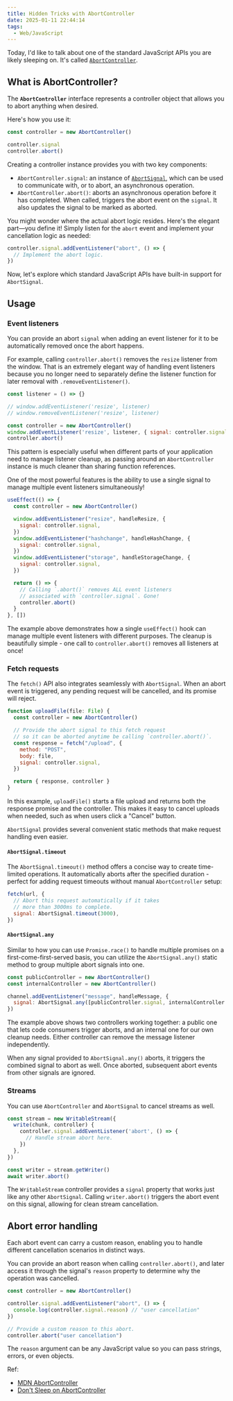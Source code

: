 ```yaml
---
title: Hidden Tricks with AbortController
date: 2025-01-11 22:44:14
tags:
  - Web/JavaScript
---
```

Today, I'd like to talk about one of the standard JavaScript APIs you are likely sleeping on. It's called [`AbortController`](https://developer.mozilla.org/en-US/docs/Web/API/AbortController).

## What is AbortController?

The **`AbortController`** interface represents a controller object that allows you to abort anything when desired.

Here's how you use it:

```javascript
const controller = new AbortController()

controller.signal
controller.abort()
```

Creating a controller instance provides you with two key components:

- `AbortController.signal`: an instance of [`AbortSignal`](https://developer.mozilla.org/en-US/docs/Web/API/AbortSignal), which can be used to communicate with, or to abort, an asynchronous operation.
- `AbortController.abort()`: aborts an asynchronous operation before it has completed. When called, triggers the abort event on the `signal`. It also updates the signal to be marked as aborted.

You might wonder where the actual abort logic resides. Here's the elegant part—you define it! Simply listen for the `abort` event and implement your cancellation logic as needed:

```javascript
controller.signal.addEventListener("abort", () => {
  // Implement the abort logic.
})
```

Now, let's explore which standard JavaScript APIs have built-in support for `AbortSignal`.

## Usage

### Event listeners

You can provide an abort `signal` when adding an event listener for it to be automatically removed once the abort happens.

For example, calling `controller.abort()` removes the `resize` listener from the window. That is an extremely elegant way of handling event listeners because you no longer need to separately define the listener function for later removal with `.removeEventListener()`.

```javascript
const listener = () => {}

// window.addEventListener('resize', listener)
// window.removeEventListener('resize', listener)

const controller = new AbortController()
window.addEventListener('resize', listener, { signal: controller.signal })
controller.abort()
```

This pattern is especially useful when different parts of your application need to manage listener cleanup, as passing around an `AbortController` instance is much cleaner than sharing function references.

One of the most powerful features is the ability to use a single signal to manage multiple event listeners simultaneously!

```javascript
useEffect(() => {
  const controller = new AbortController()

  window.addEventListener("resize", handleResize, {
    signal: controller.signal,
  })
  window.addEventListener("hashchange", handleHashChange, {
    signal: controller.signal,
  })
  window.addEventListener("storage", handleStorageChange, {
    signal: controller.signal,
  })

  return () => {
    // Calling `.abort()` removes ALL event listeners
    // associated with `controller.signal`. Gone!
    controller.abort()
  }
}, [])
```

The example above demonstrates how a single `useEffect()` hook can manage multiple event listeners with different purposes. The cleanup is beautifully simple - one call to `controller.abort()` removes all listeners at once!

### Fetch requests

The `fetch()` API also integrates seamlessly with `AbortSignal`. When an abort event is triggered, any pending request will be cancelled, and its promise will reject.

```javascript
function uploadFile(file: File) {
  const controller = new AbortController()

  // Provide the abort signal to this fetch request
  // so it can be aborted anytime be calling `controller.abort()`.
  const response = fetch("/upload", {
    method: "POST",
    body: file,
    signal: controller.signal,
  })

  return { response, controller }
}
```

In this example, `uploadFile()` starts a file upload and returns both the response promise and the controller. This makes it easy to cancel uploads when needed, such as when users click a "Cancel" button.

`AbortSignal` provides several convenient static methods that make request handling even easier.

#### `AbortSignal.timeout`

The `AbortSignal.timeout()` method offers a concise way to create time-limited operations. It automatically aborts after the specified duration - perfect for adding request timeouts without manual `AbortController` setup:

```javascript
fetch(url, {
  // Abort this request automatically if it takes
  // more than 3000ms to complete.
  signal: AbortSignal.timeout(3000),
})
```

#### `AbortSignal.any`

Similar to how you can use `Promise.race()` to handle multiple promises on a first-come-first-served basis, you can utilize the `AbortSignal.any()` static method to group multiple abort signals into one.

```javascript
const publicController = new AbortController()
const internalController = new AbortController()

channel.addEventListener("message", handleMessage, {
  signal: AbortSignal.any([publicController.signal, internalController.signal]),
})
```

The example above shows two controllers working together: a public one that lets code consumers trigger aborts, and an internal one for our own cleanup needs. Either controller can remove the message listener independently.

When any signal provided to `AbortSignal.any()` aborts, it triggers the combined signal to abort as well. Once aborted, subsequent abort events from other signals are ignored.

### Streams

You can use `AbortController` and `AbortSignal` to cancel streams as well.

```javascript
const stream = new WritableStream({
  write(chunk, controller) {
    controller.signal.addEventListener('abort', () => {
      // Handle stream abort here.
    })
  },
})

const writer = stream.getWriter()
await writer.abort()
```

The `WritableStream` controller provides a `signal` property that works just like any other `AbortSignal`. Calling `writer.abort()` triggers the abort event on this signal, allowing for clean stream cancellation.

## Abort error handling

Each abort event can carry a custom reason, enabling you to handle different cancellation scenarios in distinct ways.

You can provide an abort reason when calling `controller.abort()`, and later access it through the signal's `reason` property to determine why the operation was cancelled.

```javascript
const controller = new AbortController()

controller.signal.addEventListener("abort", () => {
  console.log(controller.signal.reason) // "user cancellation"
})

// Provide a custom reason to this abort.
controller.abort("user cancellation")
```

The `reason` argument can be any JavaScript value so you can pass strings, errors, or even objects.

Ref:
- [MDN AbortController](https://developer.mozilla.org/en-US/docs/Web/API/AbortController)
- [Don't Sleep on AbortController](https://kettanaito.com/blog/dont-sleep-on-abort-controller)
